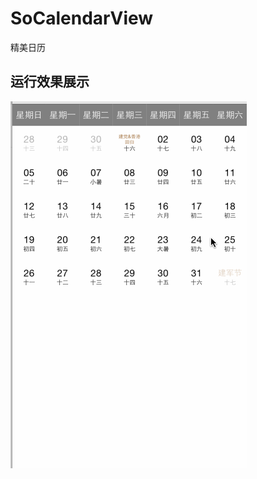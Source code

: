 # SoCalendarView
精美日历

运行效果展示
--------------
![image](https://github.com/lingaoo/SoCalendarView/blob/master/demo.gif)